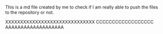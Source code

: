 This is a md file created by me to check if I am really able to push the files to the repository or not. 

XXXXXXXXXXXXXXXXXXXXXXXXXXXXXX
CCCCCCCCCCCCCCCCCC
AAAAAAAAAAAAAAAAAAA